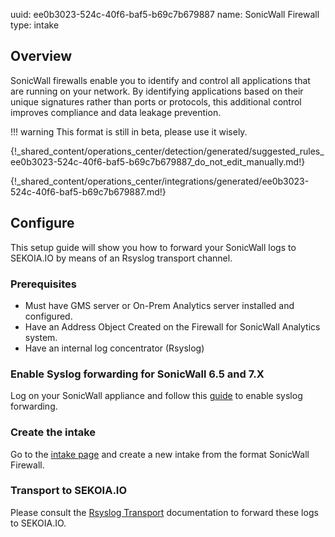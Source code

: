 uuid: ee0b3023-524c-40f6-baf5-b69c7b679887
name: SonicWall Firewall
type: intake

## Overview

SonicWall firewalls enable you to identify and control all applications that are running on your network. By identifying applications based on their unique signatures rather than ports or protocols, this additional control improves compliance and data leakage prevention.

!!! warning
    This format is still in beta, please use it wisely.

{!_shared_content/operations_center/detection/generated/suggested_rules_ee0b3023-524c-40f6-baf5-b69c7b679887_do_not_edit_manually.md!}

{!_shared_content/operations_center/integrations/generated/ee0b3023-524c-40f6-baf5-b69c7b679887.md!}

## Configure

This setup guide will show you how to forward your SonicWall logs
to SEKOIA.IO by means of an Rsyslog transport channel.

### Prerequisites

- Must have GMS server or On-Prem Analytics server installed and configured.
- Have an Address Object Created on the Firewall for SonicWall Analytics system.
- Have an internal log concentrator (Rsyslog)

### Enable Syslog forwarding for SonicWall 6.5 and 7.X

Log on your SonicWall appliance and follow this [guide](https://www.sonicwall.com/support/knowledge-base/how-can-i-configure-a-syslog-server-on-a-sonicwall-firewall/170505984096810/) to enable syslog forwarding.

### Create the intake

Go to the [intake page](https://app.sekoia.io/operations/intakes) and create a new intake from the format SonicWall Firewall.

### Transport to SEKOIA.IO

Please consult the [Rsyslog Transport](../../../ingestion_methods/rsyslog/) documentation to forward these logs to SEKOIA.IO.
